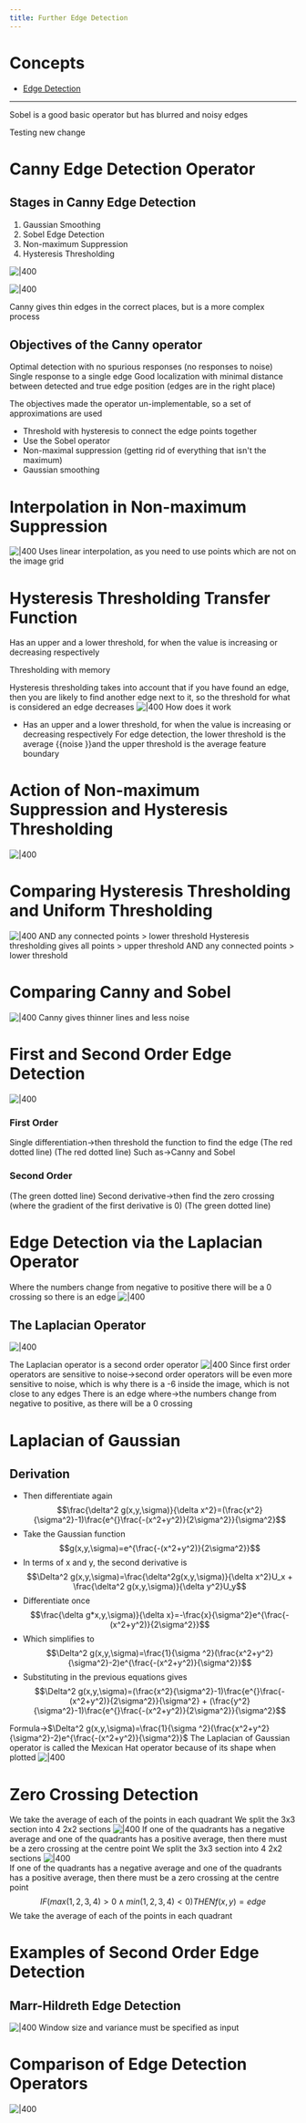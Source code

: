 ```yaml
---
title: Further Edge Detection
---
```

# Concepts

- [Edge Detection](concepts/Edge%20Detection.md)

---

Sobel is a good basic operator but has blurred and noisy edges

Testing new change
# Canny Edge Detection Operator
## Stages in Canny Edge Detection
1. Gaussian Smoothing
2. Sobel Edge Detection
3. Non-maximum Suppression
4. Hysteresis Thresholding

![|400](https://remnote-user-data.s3.amazonaws.com/I_9Ei80WT3SUadCSbOGikQxLEc-FLZzWFWaTdTNHsq2dV03Lu2YZ8sGOsmrdwouKMyTs2YEh_Qb--fpD8wNWA46w6UKk8655Ey8AXJOschZr7XrfNOyEg-LH0uOcKHFm.png)  

![|400](https://remnote-user-data.s3.amazonaws.com/I_9Ei80WT3SUadCSbOGikQxLEc-FLZzWFWaTdTNHsq2dV03Lu2YZ8sGOsmrdwouKMyTs2YEh_Qb--fpD8wNWA46w6UKk8655Ey8AXJOschZr7XrfNOyEg-LH0uOcKHFm.png)

Canny gives thin edges in the correct places, but is a more complex process
## Objectives of the Canny operator
Optimal detection with no spurious responses (no responses to noise)
Single response to a single edge
Good localization with minimal distance between detected and true edge position (edges are in the right place)

The objectives made the operator un-implementable, so a set of approximations are used
- Threshold with hysteresis to connect the edge points together
- Use the Sobel operator
- Non-maximal suppression (getting rid of everything that isn't the maximum)
- Gaussian smoothing
# Interpolation in Non-maximum Suppression
![|400](https://remnote-user-data.s3.amazonaws.com/y2GV04Wur_kyNdjMCmj2FS0Vki7aE3fXoMWRfHUhhEVVyczKqVC3nAZmDiUahsYPnwa_QMLtSx9gIbbuXiGki29J_RtNXsF_k8js3T9uYXo7mHM-OHnGjkq8bYbKifL2.png) 
Uses linear interpolation, as you need to use points which are not on the image grid
# Hysteresis Thresholding Transfer Function
Has an upper and a lower threshold, for when the value is increasing or decreasing respectively

Thresholding with memory

Hysteresis thresholding takes into account that if you have found an edge, then you are likely to find another edge next to it, so the threshold for what is considered an edge decreases
![|400](https://remnote-user-data.s3.amazonaws.com/HpgegWKU6TetnzHqRvYmMn7hBM1AzyEv8z_MJ5Jf515Wc-1RBuVnd_ebVQ4Hs5ijtnNzddfEMmvVJiG0zIcCOFUIDIl4C96im7pMeDx6uXAC2E8WqOUi-bYuPChVFxLh.png) 
How does it work
- Has an upper and a lower threshold, for when the value is increasing or decreasing respectively
For edge detection, the lower threshold is the average {{noise }}and the upper threshold is the average feature boundary
# Action of Non-maximum Suppression and Hysteresis Thresholding
![|400](https://remnote-user-data.s3.amazonaws.com/lfvUh-kU6uW6wHWsM9xaNJ6UWo__vWQoMNARV2Bbm9xNT60Fd49gfOLK_8OrLQkEOWQ72AaSH39-GYoF2WNF4abwWYq2273c733jcf1StRhcQrUchhsXOLzjAUXzCZp4.png) 
# Comparing Hysteresis Thresholding and Uniform Thresholding
![|400](https://remnote-user-data.s3.amazonaws.com/ofUotIs1P6HTyc85G8Df9jxSX9mutRef3Gkr_PpsjYGiCJvyhser3kfZRJQb4_3WCa0RWBm7ZpngiaUyFc4w7Hl1-hnNYj8ww1KmKQW_JjEGFYwxkiNg9X16RBssTXxH.png)
AND any connected points > lower threshold
Hysteresis thresholding gives all points > upper threshold AND any connected points > lower threshold
# Comparing Canny and Sobel
![|400](https://remnote-user-data.s3.amazonaws.com/3aKroWSBaKU4E5OpMokfns7yqSb4_0S7ZEcJ9EfxQEGkh4ntfRPWduertyI_EhW0PIV2inkKtkId7XQ62CZLz3hPhUoL7yf13QDNHggg99KFlgRxezdydI1pRQ8g9L3e.png)
Canny gives thinner lines and less noise
# First and Second Order Edge Detection
![|400](https://remnote-user-data.s3.amazonaws.com/UUWAUWI67_sECkEpVdi57eG7QbkwzhRzgqCdWeEUVWtf3lscB6uNQqF3QGkEBDHAQ4FL602zZHbZ_Pd1ozhhoPOo0yPLHr8CXFPQNGF25B-wr7L2E4jLWrPSx07XN9p2.png) 
### First Order
Single differentiation→then threshold the function to find the edge (The red dotted line)
(The red dotted line)
Such as→Canny and Sobel
### Second Order
(The green dotted line)
Second derivative→then find the zero crossing (where the gradient of the first derivative is 0) (The green dotted line)
# Edge Detection via the Laplacian Operator
Where the numbers change from negative to positive there will be a 0 crossing so there is an edge
![|400](https://remnote-user-data.s3.amazonaws.com/AoCIrnaM__5MWV-gTScIsCPm0uPHvr-P7GhWXwPRsF3hImkVwfPFjVkrqiSvYgg5C4dUFy8DIeSnpyUJH42tEUauJMIQdXWpn39dvsb4-w0H-fxCaxhdUXPl730X74d5.png) 
## The Laplacian Operator
![|400](https://remnote-user-data.s3.amazonaws.com/AoCIrnaM__5MWV-gTScIsCPm0uPHvr-P7GhWXwPRsF3hImkVwfPFjVkrqiSvYgg5C4dUFy8DIeSnpyUJH42tEUauJMIQdXWpn39dvsb4-w0H-fxCaxhdUXPl730X74d5.png) 

The Laplacian operator is a second order operator
![|400](https://remnote-user-data.s3.amazonaws.com/mgYiymmW8Pyu3XW5mm78rvqfv0QvlD_fbIgSerHLbw9YrK5YbEnOjv3wl2XP4uvpKuO5cc6M0VpdgBNK3ctA5gX-uVq4-O-D0nm6i5lqWOFp7nNvfzX8Q66vmj_1geVz.png)
Since first order operators are sensitive to noise→second order operators will be even more sensitive to noise, which is why there is a -6 inside the image, which is not close to any edges
There is an edge where→the numbers change from negative to positive, as there will be a 0 crossing
# Laplacian of Gaussian
## Derivation
- Then differentiate again
$$\frac{\delta^2 g(x,y,\sigma)}{\delta x^2}=(\frac{x^2}{\sigma^2}-1)\frac{e^{}\frac{-(x^2+y^2)}{2\sigma^2}}{\sigma^2}$$
- Take the Gaussian function
$$g(x,y,\sigma)=e^{\frac{-(x^2+y^2)}{2\sigma^2}}$$
- In terms of x and y, the second derivative is
$$\Delta^2 g(x,y,\sigma)=\frac{\delta^2g(x,y,\sigma)}{\delta x^2}U_x + \frac{\delta^2 g(x,y,\sigma)}{\delta y^2}U_y$$
- Differentiate once
$$\frac{\delta g*x,y,\sigma)}{\delta x}=-\frac{x}{\sigma^2}e^{\frac{-(x^2+y^2)}{2\sigma^2}}$$
- Which simplifies to
$$\Delta^2 g(x,y,\sigma)=\frac{1}{\sigma ^2}(\frac{x^2+y^2}{\sigma^2}-2)e^{\frac{-(x^2+y^2)}{\sigma^2}}$$
- Substituting in the previous equations gives
$$\Delta^2 g(x,y,\sigma)=(\frac{x^2}{\sigma^2}-1)\frac{e^{}\frac{-(x^2+y^2)}{2\sigma^2}}{\sigma^2} + (\frac{y^2}{\sigma^2}-1)\frac{e^{}\frac{-(x^2+y^2)}{2\sigma^2}}{\sigma^2}$$

Formula→$\Delta^2 g(x,y,\sigma)=\frac{1}{\sigma ^2}(\frac{x^2+y^2}{\sigma^2}-2)e^{\frac{-(x^2+y^2)}{\sigma^2}}$ 
The Laplacian of Gaussian operator is called the Mexican Hat operator because of its shape when plotted
![|400](https://remnote-user-data.s3.amazonaws.com/sTTe5B7Bt4rK9J9R0tNl-6OA1MuDU9l2PRa2PhRpxCsl0Xu66JajKUKAZA4mDnNiTYKQijVugOqS621Q1LIO7e7KhoVLIkjb7ozx1rVPW6v3bCYocHlKINQ8vQpeYZj8.png) 
# Zero Crossing Detection
We take the average of each of the points in each quadrant
We split the 3x3 section into 4 2x2 sections
![|400](https://remnote-user-data.s3.amazonaws.com/TPCqF1Pt2k7f8bP3euPJQxuHg49sMPZgemDCHhMPUjZxcmwAr066QlVMMsBhC8vn8S5M-J6l8ptETGgFcTNy1dl2j1WFQdpAUlJ4DmgzVLEwQkEhr3x3FFBBmYZpekpc.png) 
If one of the quadrants has a negative average and one of the quadrants has a positive average, then there must be a zero crossing at the centre point
We split the 3x3 section into 4 2x2 sections
![|400](https://remnote-user-data.s3.amazonaws.com/TPCqF1Pt2k7f8bP3euPJQxuHg49sMPZgemDCHhMPUjZxcmwAr066QlVMMsBhC8vn8S5M-J6l8ptETGgFcTNy1dl2j1WFQdpAUlJ4DmgzVLEwQkEhr3x3FFBBmYZpekpc.png)  
If one of the quadrants has a negative average and one of the quadrants has a positive average, then there must be a zero crossing at the centre point
$$IF (max(1,2,3,4) > 0 \land min(1,2,3,4)<0) THEN f(x,y)=edge$$
We take the average of each of the points in each quadrant
# Examples of Second Order Edge Detection
## Marr-Hildreth Edge Detection
![|400](https://remnote-user-data.s3.amazonaws.com/vKrHyJK3OCYWlv4Sd5LbBvobuDGwZSnIQJZ_WrhKikyOnKfTo6hOFdnlZ0QPEL_wQNqKe0dNvYZtbJgP4Y7D9Q4A8A8sJelOb6Nb0CDhMOkBZZtSPDz1DF36UhnVUUR2.png) 
Window size and variance must be specified as input
# Comparison of Edge Detection Operators
![|400](https://remnote-user-data.s3.amazonaws.com/C-5TC3QerivbcQsrCfq40-DOEvlw9girIjm7IKBRKWufTYGB0yk0LIDO2tWDWC2b_G9Fhb252hpMlqj_0I7coMHXbLGBjaJXnGSA-S2NS7Ux1_TBdD0TOSiskbiQD1r-.png)